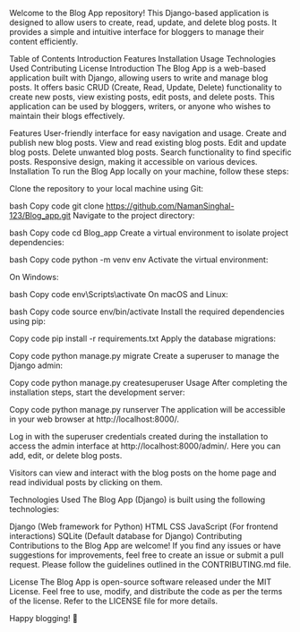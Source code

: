 Welcome to the Blog App repository! This Django-based application is designed to allow users to create, read, update, and delete blog posts. It provides a simple and intuitive interface for bloggers to manage their content efficiently.

Table of Contents
Introduction
Features
Installation
Usage
Technologies Used
Contributing
License
Introduction
The Blog App is a web-based application built with Django, allowing users to write and manage blog posts. It offers basic CRUD (Create, Read, Update, Delete) functionality to create new posts, view existing posts, edit posts, and delete posts. This application can be used by bloggers, writers, or anyone who wishes to maintain their blogs effectively.

Features
User-friendly interface for easy navigation and usage.
Create and publish new blog posts.
View and read existing blog posts.
Edit and update blog posts.
Delete unwanted blog posts.
Search functionality to find specific posts.
Responsive design, making it accessible on various devices.
Installation
To run the Blog App locally on your machine, follow these steps:

Clone the repository to your local machine using Git:

bash
Copy code
git clone https://github.com/NamanSinghal-123/Blog_app.git
Navigate to the project directory:

bash
Copy code
cd Blog_app
Create a virtual environment to isolate project dependencies:

bash
Copy code
python -m venv env
Activate the virtual environment:

On Windows:

bash
Copy code
env\Scripts\activate
On macOS and Linux:

bash
Copy code
source env/bin/activate
Install the required dependencies using pip:

Copy code
pip install -r requirements.txt
Apply the database migrations:

Copy code
python manage.py migrate
Create a superuser to manage the Django admin:

Copy code
python manage.py createsuperuser
Usage
After completing the installation steps, start the development server:

Copy code
python manage.py runserver
The application will be accessible in your web browser at http://localhost:8000/.

Log in with the superuser credentials created during the installation to access the admin interface at http://localhost:8000/admin/. Here you can add, edit, or delete blog posts.

Visitors can view and interact with the blog posts on the home page and read individual posts by clicking on them.

Technologies Used
The Blog App (Django) is built using the following technologies:

Django (Web framework for Python)
HTML
CSS
JavaScript (For frontend interactions)
SQLite (Default database for Django)
Contributing
Contributions to the Blog App are welcome! If you find any issues or have suggestions for improvements, feel free to create an issue or submit a pull request. Please follow the guidelines outlined in the CONTRIBUTING.md file.

License
The Blog App is open-source software released under the MIT License. Feel free to use, modify, and distribute the code as per the terms of the license. Refer to the LICENSE file for more details.

Happy blogging! 📝






